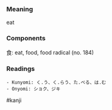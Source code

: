 ### Meaning

eat

### Components

食: eat, food, food radical (no. 184)

### Readings

```
- Kunyomi: く.う、く.らう、た.べる、は.む
- Onyomi: ショク、ジキ
```

#kanji